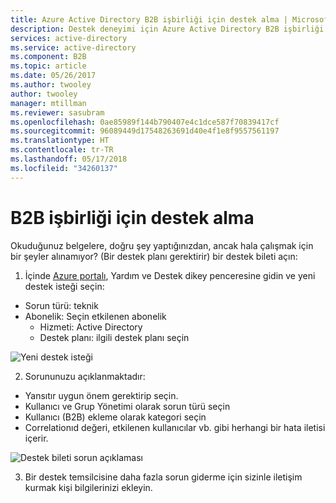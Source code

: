 ```yaml
---
title: Azure Active Directory B2B işbirliği için destek alma | Microsoft Docs
description: Destek deneyimi için Azure Active Directory B2B işbirliği nedir?
services: active-directory
ms.service: active-directory
ms.component: B2B
ms.topic: article
ms.date: 05/26/2017
ms.author: twooley
author: twooley
manager: mtillman
ms.reviewer: sasubram
ms.openlocfilehash: 0ae85989f144b790407e4c1dce587f70839417cf
ms.sourcegitcommit: 96089449d17548263691d40e4f1e8f9557561197
ms.translationtype: HT
ms.contentlocale: tr-TR
ms.lasthandoff: 05/17/2018
ms.locfileid: "34260137"
---
```

# <a name="getting-support-for-b2b-collaboration"></a>B2B işbirliği için destek alma

Okuduğunuz belgelere, doğru şey yaptığınızdan, ancak hala çalışmak için bir şeyler alınamıyor? (Bir destek planı gerektirir) bir destek bileti açın:

1. İçinde [Azure portalı](https://portal.azure.com), Yardım ve Destek dikey penceresine gidin ve yeni destek isteği seçin:
  - Sorun türü: teknik
  - Abonelik: Seçin etkilenen abonelik
    - Hizmeti: Active Directory
    - Destek planı: ilgili destek planı seçin

  ![Yeni destek isteği](media/get-support/new-support-request.png)

2. Sorununuzu açıklanmaktadır:
  - Yansıtır uygun önem gerektirip seçin.
  - Kullanıcı ve Grup Yönetimi olarak sorun türü seçin
  - Kullanıcı (B2B) ekleme olarak kategori seçin
  - Correlationıd değeri, etkilenen kullanıcılar vb. gibi herhangi bir hata iletisi içerir.

  ![Destek bileti sorun açıklaması](media/get-support/problem-description.png)

3. Bir destek temsilcisine daha fazla sorun giderme için sizinle iletişim kurmak kişi bilgilerinizi ekleyin.

